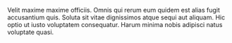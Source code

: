 Velit maxime maxime officiis. Omnis qui rerum eum quidem est alias fugit accusantium quis. Soluta sit vitae dignissimos atque sequi aut aliquam. Hic optio ut iusto voluptatem consequatur. Harum minima nobis adipisci natus voluptate quasi.